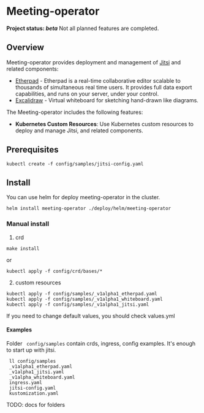 # Meeting-operator
**Project status: *beta*** Not all planned features are completed.

## Overview
Meeting-operator provides deployment and management of [Jitsi](https://jitsi.org/) 
and related components: 
* [Etherpad](https://etherpad.org/) - Etherpad is a real-time collaborative editor scalable to thousands of simultaneous real time users. It provides full data export capabilities, and runs on your server, under your control.
* [Excalidraw](https://excalidraw.com/) - Virtual whiteboard for sketching hand-drawn like diagrams.

The Meeting-operator includes the following features:

* **Kubernetes Custom Resources**: Use Kubernetes custom resources to deploy and manage Jitsi,
  and related components.

## Prerequisites
```
kubectl create -f config/samples/jitsi-config.yaml
```
## Install
You can use helm for deploy meeting-operator in the cluster.
```
helm install meeting-operator ./deploy/helm/meeting-operator
```
### Manual install
1. crd
```
make install
```
or
```
kubectl apply -f config/crd/bases/*
```
2. custom resources
```
kubectl apply -f config/samples/_v1alpha1_etherpad.yaml
kubectl apply -f config/samples/_v1alpha1_whiteboard.yaml 
kubectl apply -f config/samples/_v1alpha1_jitsi.yaml
```

If you need to change default values, you should check values.yml

#### Examples
Folder ``` config/samples``` contain crds, ingress, config examples. It's enough to 
start up with jitsi.
```
 ll config/samples
 _v1alpha1_etherpad.yaml
 _v1alpha1_jitsi.yaml
 _v1alpha_whiteboard.yaml
 ingress.yaml
 jitsi-config.yaml
 kustomization.yaml

```

TODO: docs for folders